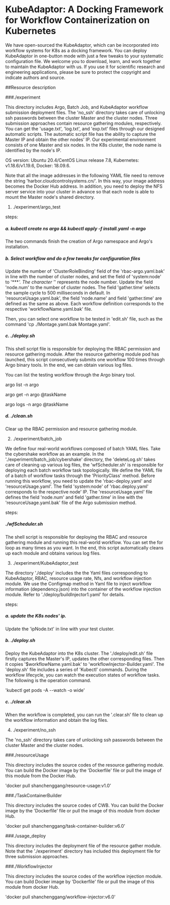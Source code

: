 # KubeAdaptor: A Docking Framework for Workflow Containerization on Kubernetes
We have open-sourced the KubeAdaptor, which can be incorporated into workflow systems for K8s as a docking framework.
You can deploy KubeAdaptor in one-button mode with just a few tweaks to your systematic configuration file. 
We welcome you to download, learn, and work together to maintain the KubeAdaptor with us. If you use it for scientific research and 
engineering applications, please be sure to protect the copyright and indicate authors and source.

##Resource description

###./experiment

This directory includes Argo, Batch Job, and KubeAdaptor workflow submission deployment files.
The 'no_ssh' directory takes care of unlocking ssh passwords between the cluster Master and 
the cluster nodes.
Three submission approaches contain resource gathering modules, respectively.
You can get the 'usage.txt', 'log.txt', and 'exp.txt' files through our designed automatic scripts.
The automatic script file has the ability to capture the Master IP and obtain the other nodes' IP.
Our experimental environment consists of one Master and six nodes. In the K8s cluster, the node name 
is identified by the node's IP.

OS version: Ubuntu 20.4/CentOS Linux release 7.8, Kubernetes: v1.18.6/v1.19.6, Docker: 18.09.6.

Note that all the image addresses in the following YAML file need to remove the string 
'harbor.cloudcontrolsystems.cn/'. In this way, your image address becomes the Docker Hub address.
In addition, you need to deploy the NFS server service into your cluster in advance so that each node is able to
 mount the Master node's shared directory.

1. ./experiment/argo_test

steps:

##### a. kubectl create ns argo && kubectl apply -f install.yaml -n argo

  The two commands finish the creation of Argo namespace and Argo's installation.

##### b. Select workflow and do a few tweaks for configuration files

Update the number of 'ClusterRoleBinding' field of the 'rbac-argo.yaml.bak' in line with the number of cluster nodes, and 
set the field of 'system:node' to '****'. The character '*' represents the node number.
Update the field 'node.num' to the number of cluster nodes. The field 'gather.time' selects 
  the sample cycle to 500 milliseconds in default. 
In 'resourceUsage.yaml.bak', the field 'node.name' and field 'gather.time' are defined as the same as above.
Each workflow definition corresponds to the respective 'workflowName.yaml.bak' file.

Then, you can select one workflow to be tested in 'edit.sh' file, such as the command 'cp ./Montage.yaml.bak Montage.yaml'.

##### c. ./deploy.sh

This shell script file is responsible for deploying the RBAC permission and resource gathering module.
After the resource gathering module pod has launched, this script consecutively
submits one workflow 100 times through Argo binary tools. In the end, we can obtain various log files.

You can list the testing workflow through the Argo binary tool.

  argo list -n argo

  argo get -n argo @taskName

  argo logs -n argo @taskName

##### d. ./clean.sh

Clear up the RBAC permission and resource gathering module.

2. ./experiment/batch_job

We define four real-world workflows composed of batch YAML files. Take the cybershake workflow as an example.
In the './experiment/batch_job/cybershake' directory,  the 'deleteLog.sh' takes care of cleaning up 
various log files, the 'wfScheduler.sh' is responsible for deploying each batch workflow task topologically.
We define the YAML file of a batch of workflow tasks through the 'PriorityClass' method.
Before running this workflow, you need to update the 'rbac-deploy.yaml' and 'resourceUsage.yaml'.
The field 'system:node' of 'rbac.deploy.yaml' corresponds to the respective node' IP.
The 'resourceUsage.yaml' file defines the field 'node.num' and field 'gather.time' in line with
the 'resourceUsage.yaml.bak' file of the Argo submission method.

steps:

##### ./wfScheduler.sh

The shell script is responsible for deploying the RBAC and resource gathering module and 
running this real-world workflow. 
You can set the for loop as many times as you want. In the end, 
this script automatically cleans up each module and obtains various log files.

3. ./experiment/KubeAdaptor_test

The directory './deploy' includes the the Yaml files corresponding to KubeAdaptor, RBAC, resource usage rate, Nfs, and workflow injection module.
We use the Configmap method in Yaml file to inject workflow information (dependency.json) into the container of the workflow injection module.
Refer to './deploy/buildInjector1.yaml' for details.

steps:

##### a. update the K8s nodes' ip.

Update the 'ipNode.txt' in line with your test cluster.

##### b. ./deploy.sh

Deploy the KubeAdaptor into the K8s cluster. The './deploy/edit.sh' file firstly captures the Master's IP,
updates the other corresponding files. Then it copies '$workflowName.yaml.bak' to 'workflowInjector-Builder.yaml'.
The 'deploy.sh' file includes a series of 'Kubectl' commands.
During the workflow lifecycle, you can watch the execution states of workflow tasks. The following is the operation command.

'kubectl get pods -A --watch -o wide'

##### c. ./clear.sh

When the workflow is completed, you can run the '.clear.sh' file to clean up the workflow information and obtain the log files.

4. ./experiment/no_ssh
   
The 'no_ssh' directory takes care of unlocking ssh passwords between the cluster Master and the cluster nodes.

###./resourceUsage

This directory includes the source codes of the resource gathering module.
You can build the Docker image by the 'Dockerfile' file or pull the image of this module from the Docker Hub.

'docker pull shanchenggang/resource-usage:v1.0'

###./TaskContainerBuilder

This directory includes the source codes of CWB.
You can build the Docker image by the 'Dockerfile' file or pull the image of this module from docker Hub.

'docker pull shanchenggang/task-container-builder:v6.0'

###./usage_deploy

This directory includes the deployment file of the resource gather module.
Note that the './experiment' directory has included this deployment file for three submission approaches.

###./WorkflowInjector

This directory includes the source codes of the workflow injection module.
You can build Docker image by 'Dockerfile' file or pull the image of this module from docker Hub.

'docker pull shanchenggang/workflow-injector:v6.0'
